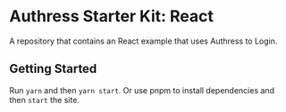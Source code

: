 # Authress Starter Kit: React

A repository that contains an React example that uses Authress to Login.

## Getting Started

Run `yarn` and then `yarn start`. Or use pnpm to install dependencies and then `start` the site.
